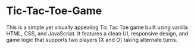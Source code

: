 # Tic-Tac-Toe-Game
This is a simple yet visually appealing Tic Tac Toe game built using vanilla HTML, CSS, and JavaScript. It features a clean UI, responsive design, and game logic that supports two players (X and O) taking alternate turns.
